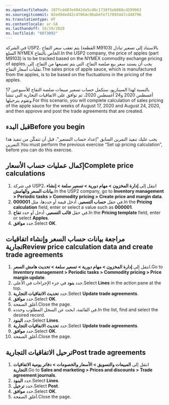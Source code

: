 ```yaml
---
ms.openlocfilehash: 107fcd407e4942da5cd6c1738f5eb068cd299963
ms.sourcegitcommit: 82ed9ded42c47064c90ab6fe717893447cd48796
ms.translationtype: HT
ms.contentlocale: ar-SA
ms.lasthandoff: 10/19/2020
ms.locfileid: "6073092"
---
```

<span data-ttu-id="13af8-101">في الشركة USP2، يتم تعقب سعر التفاح (القطعة M9103) بالاستناد إلى تسعير تبادل السلع NYMEX الخاص بالتفاح.</span><span class="sxs-lookup"><span data-stu-id="13af8-101">In the USP2 company, the price of apples (part M9103) is to be tracked based on the NYMEX commodity exchange pricing of apples.</span></span> <span data-ttu-id="13af8-102">يجب أن يستند سعر بيع صلصة التفاح، التي يتم تصنيعها من التفاح، إلى تقلبات أسعار التفاح.</span><span class="sxs-lookup"><span data-stu-id="13af8-102">The sales price of apple sauce, which is manufactured from the apples, is to be based on the fluctuations in the pricing of the apples.</span></span> 

<span data-ttu-id="13af8-103">بالنسبة لهذا السيناريو، ستكمل حساب تسعير مبيعات صلصة التفاح للأسبوعين 17 أغسطس 2020 و24 أغسطس 2020، ثم توافق على الاتفاقيات التجارية التي تنشأ وتقوم بترحيلها.</span><span class="sxs-lookup"><span data-stu-id="13af8-103">For this scenario, you will complete calculation of sales pricing of the apple sauce for the weeks of August 17, 2020 and August 24, 2020, and then approve and post the trade agreements that are created.</span></span>

## <a name="before-you-begin"></a><span data-ttu-id="13af8-104">قبل البدء</span><span class="sxs-lookup"><span data-stu-id="13af8-104">Before you begin</span></span>
<span data-ttu-id="13af8-105">يجب عليك تنفيذ التمرين السابق "إعداد حساب التسعير"، قبل أن تتمكّن من تنفيذ هذا التمرين.</span><span class="sxs-lookup"><span data-stu-id="13af8-105">You must perform the previous exercise “Set up pricing calculation”, before you can do this exercise.</span></span>


## <a name="complete-price-calculations"></a><span data-ttu-id="13af8-106">إكمال عمليات حساب الأسعار</span><span class="sxs-lookup"><span data-stu-id="13af8-106">Complete price calculations</span></span>

1.  <span data-ttu-id="13af8-107">في شركة USP2، انتقل إلى **إدارة المخزون > ‏‏مهام دورية > تسعير سلعة > إنشاء بيانات السعر والهامش**.</span><span class="sxs-lookup"><span data-stu-id="13af8-107">In the USP2 company, go to **Inventory management > Periodic tasks > Commodity pricing > Create price and margin data**.</span></span>
2.  <span data-ttu-id="13af8-108">في حقل **حساب التسعير**، أدخل قيمة أو حددها، مثل **000001**.</span><span class="sxs-lookup"><span data-stu-id="13af8-108">In the **Pricing calculation** field, enter or select a value such as **000001**.</span></span>
3.  <span data-ttu-id="13af8-109">في حقل **قالب التسعير**، أدخل أو حدد **تفاح**.</span><span class="sxs-lookup"><span data-stu-id="13af8-109">In the **Pricing template** field, enter or select **Apples**.</span></span>
4.  <span data-ttu-id="13af8-110">حدد **موافق**.</span><span class="sxs-lookup"><span data-stu-id="13af8-110">Select **OK**.</span></span>


## <a name="review-price-calculation-data-and-create-trade-agreements"></a><span data-ttu-id="13af8-111">مراجعة بيانات حساب السعر وإنشاء اتفاقيات تجارية</span><span class="sxs-lookup"><span data-stu-id="13af8-111">Review price calculation data and create trade agreements</span></span>

1.  <span data-ttu-id="13af8-112">انتقل إلى **إدارة المخزون > ‏‏مهام دورية > تسعير سلعة > تحديث هامش السعر**.</span><span class="sxs-lookup"><span data-stu-id="13af8-112">Go to **Inventory management > Periodic tasks > Commodity pricing > Price margin update**.</span></span>
2.  <span data-ttu-id="13af8-113">حدد **بنود** في جزء الإجراءات في الأعلى.</span><span class="sxs-lookup"><span data-stu-id="13af8-113">Select **Lines** in the action pane at the top.</span></span>
3.  <span data-ttu-id="13af8-114">حدد **تحديث الاتفاقيات التجارية**.</span><span class="sxs-lookup"><span data-stu-id="13af8-114">Select **Update trade agreements**.</span></span>
4.  <span data-ttu-id="13af8-115">حدد **موافق**.</span><span class="sxs-lookup"><span data-stu-id="13af8-115">Select **OK**.</span></span>
5.  <span data-ttu-id="13af8-116">أغلق الصفحة.</span><span class="sxs-lookup"><span data-stu-id="13af8-116">Close the page.</span></span>
6.  <span data-ttu-id="13af8-117">في القائمة، ابحث عن السجل المطلوب وحدده.</span><span class="sxs-lookup"><span data-stu-id="13af8-117">In the list, find and select the desired record.</span></span>
7.  <span data-ttu-id="13af8-118">حدد **البنود**.</span><span class="sxs-lookup"><span data-stu-id="13af8-118">Select **Lines**.</span></span>
8.  <span data-ttu-id="13af8-119">حدد **تحديث الاتفاقيات التجارية**.</span><span class="sxs-lookup"><span data-stu-id="13af8-119">Select **Update trade agreements**.</span></span>
9.  <span data-ttu-id="13af8-120">حدد **موافق**.</span><span class="sxs-lookup"><span data-stu-id="13af8-120">Select **OK**.</span></span>
10. <span data-ttu-id="13af8-121">أغلق الصفحة.</span><span class="sxs-lookup"><span data-stu-id="13af8-121">Close the page.</span></span>

## <a name="post-trade-agreements"></a><span data-ttu-id="13af8-122">ترحيل الاتفاقيات التجارية</span><span class="sxs-lookup"><span data-stu-id="13af8-122">Post trade agreements</span></span>

1.  <span data-ttu-id="13af8-123">انتقل إلى **المبيعات والتسويق > الأسعار والخصومات > دفاتر يومية الاتفاقيات التجارية**.</span><span class="sxs-lookup"><span data-stu-id="13af8-123">Go to **Sales and marketing > Prices and discounts > Trade agreement journals**.</span></span>
2.  <span data-ttu-id="13af8-124">حدد **البنود**.</span><span class="sxs-lookup"><span data-stu-id="13af8-124">Select **Lines**.</span></span>
3.  <span data-ttu-id="13af8-125">حدد **ترحيل**.</span><span class="sxs-lookup"><span data-stu-id="13af8-125">Select **Post**.</span></span>
4.  <span data-ttu-id="13af8-126">حدد **موافق**.</span><span class="sxs-lookup"><span data-stu-id="13af8-126">Select **OK**.</span></span>
8.  <span data-ttu-id="13af8-127">أغلق الصفحة.</span><span class="sxs-lookup"><span data-stu-id="13af8-127">Close the page.</span></span> 
